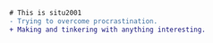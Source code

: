 ```diff
# This is situ2001
- Trying to overcome procrastination.
+ Making and tinkering with anything interesting.
```

<!-- ![](https://github-readme-stats.vercel.app/api?username=situ2001&hide_border=true&show_icons=true&line_height=21&bg_color=0,EC6C6C,FFD479,FFFC79,73FA79&theme=graywhite) -->

<!-- badges are from https://github.com/Ileriayo/markdown-badges -->
